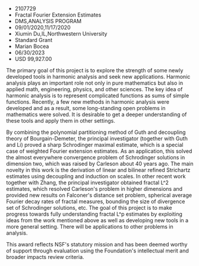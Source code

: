 
* 2107729
* Fractal Fourier Extension Estimates
* DMS,ANALYSIS PROGRAM
* 09/01/2020,11/17/2020
* Xiumin Du,IL,Northwestern University
* Standard Grant
* Marian Bocea
* 06/30/2023
* USD 99,927.00

The primary goal of this project is to explore the strength of some newly
developed tools in harmonic analysis and seek new applications. Harmonic
analysis plays an important role not only in pure mathematics but also in
applied math, engineering, physics, and other sciences. The key idea of harmonic
analysis is to represent complicated functions as sums of simple functions.
Recently, a few new methods in harmonic analysis were developed and as a result,
some long-standing open problems in mathematics were solved. It is desirable to
get a deeper understanding of these tools and apply them in other settings.

By combining the polynomial partitioning method of Guth and decoupling theory of
Bourgain-Demeter, the principal investigator (together with Guth and Li) proved
a sharp Schrodinger maximal estimate, which is a special case of weighted
Fourier extension estimates. As an application, this solved the almost
everywhere convergence problem of Schrodinger solutions in dimension two, which
was raised by Carleson about 40 years ago. The main novelty in this work is the
derivation of linear and bilinear refined Strichartz estimates using decoupling
and induction on scales. In other recent work together with Zhang, the principal
investigator obtained fractal L^2 estimates, which resolved Carleson's problem
in higher dimensions and provided new results on Falconer's distance set
problem, spherical average Fourier decay rates of fractal measures, bounding the
size of divergence set of Schrodinger solutions, etc. The goal of this project
is to make progress towards fully understanding fractal L^p estimates by
exploiting ideas from the work mentioned above as well as developing new tools
in a more general setting. There will be applications to other problems in
analysis.

This award reflects NSF's statutory mission and has been deemed worthy of
support through evaluation using the Foundation's intellectual merit and broader
impacts review criteria.
